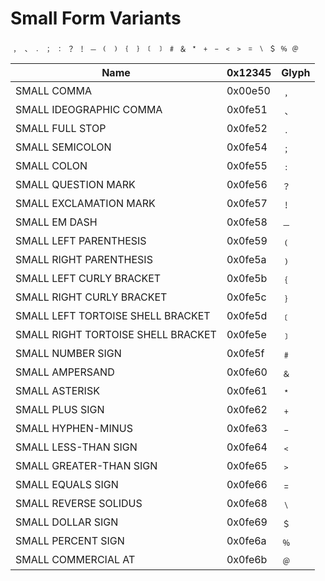 # Small Form Variants


﹐ ﹑ ﹒ ﹔ ﹕ ﹖ ﹗ ﹘ ﹙ ﹚ ﹛ ﹜ ﹝ ﹞ ﹟ ﹠ ﹡ ﹢ ﹣ ﹤ ﹥ ﹦ ﹨ ﹩ ﹪ ﹫


Name                                            | 0x12345 | Glyph
------------------------------------------------|---------|------------------
SMALL COMMA                                     | 0x00e50 | ﹐
SMALL IDEOGRAPHIC COMMA                         | 0x0fe51 | ﹑
SMALL FULL STOP                                 | 0x0fe52 | ﹒
SMALL SEMICOLON                                 | 0x0fe54 | ﹔
SMALL COLON                                     | 0x0fe55 | ﹕
SMALL QUESTION MARK                             | 0x0fe56 | ﹖
SMALL EXCLAMATION MARK                          | 0x0fe57 | ﹗
SMALL EM DASH                                   | 0x0fe58 | ﹘
SMALL LEFT PARENTHESIS                          | 0x0fe59 | ﹙
SMALL RIGHT PARENTHESIS                         | 0x0fe5a | ﹚
SMALL LEFT CURLY BRACKET                        | 0x0fe5b | ﹛
SMALL RIGHT CURLY BRACKET                       | 0x0fe5c | ﹜
SMALL LEFT TORTOISE SHELL BRACKET               | 0x0fe5d | ﹝
SMALL RIGHT TORTOISE SHELL BRACKET              | 0x0fe5e | ﹞
SMALL NUMBER SIGN                               | 0x0fe5f | ﹟
SMALL AMPERSAND                                 | 0x0fe60 | ﹠
SMALL ASTERISK                                  | 0x0fe61 | ﹡
SMALL PLUS SIGN                                 | 0x0fe62 | ﹢
SMALL HYPHEN-MINUS                              | 0x0fe63 | ﹣
SMALL LESS-THAN SIGN                            | 0x0fe64 | ﹤
SMALL GREATER-THAN SIGN                         | 0x0fe65 | ﹥
SMALL EQUALS SIGN                               | 0x0fe66 | ﹦
SMALL REVERSE SOLIDUS                           | 0x0fe68 | ﹨
SMALL DOLLAR SIGN                               | 0x0fe69 | ﹩
SMALL PERCENT SIGN                              | 0x0fe6a | ﹪
SMALL COMMERCIAL AT                             | 0x0fe6b | ﹫
